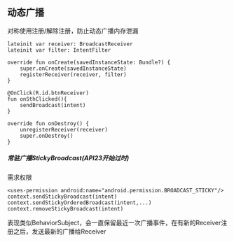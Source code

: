 ## 动态广播

对称使用注册/解除注册，防止动态广播内存泄漏

    lateinit var receiver: BroadcastReceiver
    lateinit var filter: IntentFilter

    override fun onCreate(savedInstanceState: Bundle?) {
        super.onCreate(savedInstanceState)
        registerReceiver(receiver, filter)
    }

    @OnClick(R.id.btnReceiver)
    fun onSthClicked(){
        sendBroadcast(intent)
    }

    override fun onDestroy() {
        unregisterReceiver(receiver)
        super.onDestroy()
    }




##### 常驻广播StickyBroadcast(API23开始过时)

需求权限

    <uses-permission android:name="android.permission.BROADCAST_STICKY"/>
    context.sendStickyBroadcast(intent)
    context.sendStickyOrderedBroadcast(intent,...)
    context.removeStickyBroadcast(intent)

表现类似BehaviorSubject，会一直保留最近一次广播事件，在有新的Receiver注册之后，发送最新的广播给Receiver